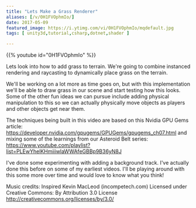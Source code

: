 ```yaml
---
title: "Lets Make a Grass Renderer"
aliases: [/v/0H1FVOphmIo/]
date: 2017-05-09
featured_image: https://i.ytimg.com/vi/0H1FVOphmIo/mqdefault.jpg
tags: [ unity3d,tutorial,csharp,dotnet,shader ]

---
```


{{% youtube id="0H1FVOphmIo" %}}

Lets look into how to add grass to terrain. We're going to combine instanced rendering and raycasting to dynamically place grass on the terrain.

We'll be working on a lot more as time goes on, but with this implementation we'll be able to draw grass in our scene and start testing how this looks. Some of the other fun ideas we can pursue include adding physical manipulation to this so we can actually physically move objects as players and other objects get near them.

The techniques being built in this video are based on this Nvidia GPU Gems article: https://developer.nvidia.com/gpugems/GPUGems/gpugems_ch07.html and mixing some of the learnings from our Asteroid Belt series: https://www.youtube.com/playlist?list=PLEwYhelKHmiiiwlaWWAfeGBBp9B36yN8J

I've done some experimenting with adding a background track. I've actually done this before on some of my earliest videos. I'll be playing around with this some more over time and would love to know what you think!

Music credits:
Inspired Kevin MacLeod (incompetech.com)
Licensed under Creative Commons: By Attribution 3.0 License
http://creativecommons.org/licenses/by/3.0/
